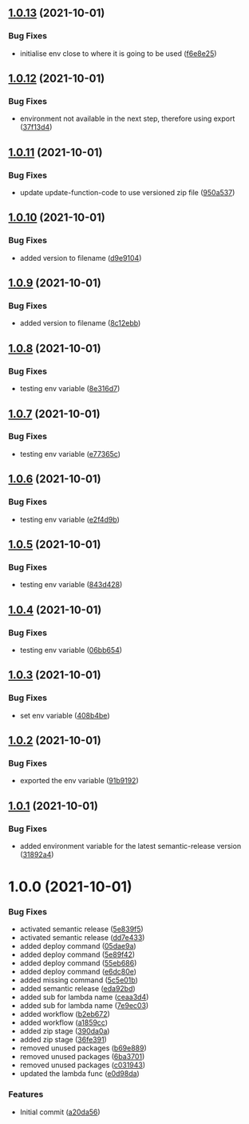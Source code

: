 ## [1.0.13](https://github.com/mackah666/deploy-demo-lambda/compare/v1.0.12...v1.0.13) (2021-10-01)


### Bug Fixes

* initialise env close to where it is going to be used ([f6e8e25](https://github.com/mackah666/deploy-demo-lambda/commit/f6e8e252ef5c7f747fda88d399dc12a08eb77f65))

## [1.0.12](https://github.com/mackah666/deploy-demo-lambda/compare/v1.0.11...v1.0.12) (2021-10-01)


### Bug Fixes

* environment not available in the next step, therefore using export ([37f13d4](https://github.com/mackah666/deploy-demo-lambda/commit/37f13d4dbcce6dfbaf56532139c26edf65722468))

## [1.0.11](https://github.com/mackah666/deploy-demo-lambda/compare/v1.0.10...v1.0.11) (2021-10-01)


### Bug Fixes

* update update-function-code to use versioned zip file ([950a537](https://github.com/mackah666/deploy-demo-lambda/commit/950a537a056f57d8c76529195abc8d75de193567))

## [1.0.10](https://github.com/mackah666/deploy-demo-lambda/compare/v1.0.9...v1.0.10) (2021-10-01)


### Bug Fixes

* added version to filename ([d9e9104](https://github.com/mackah666/deploy-demo-lambda/commit/d9e91043db12e66f4757f33581987693288be0f8))

## [1.0.9](https://github.com/mackah666/deploy-demo-lambda/compare/v1.0.8...v1.0.9) (2021-10-01)


### Bug Fixes

* added version to filename ([8c12ebb](https://github.com/mackah666/deploy-demo-lambda/commit/8c12ebbb4067fe5862df93caa8dea753d00a647d))

## [1.0.8](https://github.com/mackah666/deploy-demo-lambda/compare/v1.0.7...v1.0.8) (2021-10-01)


### Bug Fixes

* testing env variable ([8e316d7](https://github.com/mackah666/deploy-demo-lambda/commit/8e316d79e560553ea5177de47d1d4864d3ca7b3c))

## [1.0.7](https://github.com/mackah666/deploy-demo-lambda/compare/v1.0.6...v1.0.7) (2021-10-01)


### Bug Fixes

* testing env variable ([e77365c](https://github.com/mackah666/deploy-demo-lambda/commit/e77365c409197ca3585d6522be98d40e5335eb4e))

## [1.0.6](https://github.com/mackah666/deploy-demo-lambda/compare/v1.0.5...v1.0.6) (2021-10-01)


### Bug Fixes

* testing env variable ([e2f4d9b](https://github.com/mackah666/deploy-demo-lambda/commit/e2f4d9b6167aa80dc736f87dc17766de741243df))

## [1.0.5](https://github.com/mackah666/deploy-demo-lambda/compare/v1.0.4...v1.0.5) (2021-10-01)


### Bug Fixes

* testing env variable ([843d428](https://github.com/mackah666/deploy-demo-lambda/commit/843d4288eded34dd4089b27f6ffc644a52ee079a))

## [1.0.4](https://github.com/mackah666/deploy-demo-lambda/compare/v1.0.3...v1.0.4) (2021-10-01)


### Bug Fixes

* testing env variable ([06bb654](https://github.com/mackah666/deploy-demo-lambda/commit/06bb654eeaed3871d5262247ceaef2308d773704))

## [1.0.3](https://github.com/mackah666/deploy-demo-lambda/compare/v1.0.2...v1.0.3) (2021-10-01)


### Bug Fixes

* set env variable ([408b4be](https://github.com/mackah666/deploy-demo-lambda/commit/408b4be175e2489ac298a64543e86f4e2d88eab1))

## [1.0.2](https://github.com/mackah666/deploy-demo-lambda/compare/v1.0.1...v1.0.2) (2021-10-01)


### Bug Fixes

* exported the env variable ([91b9192](https://github.com/mackah666/deploy-demo-lambda/commit/91b91925f0c7d23d0b691a1b0f0b67d3f1bbb0eb))

## [1.0.1](https://github.com/mackah666/deploy-demo-lambda/compare/v1.0.0...v1.0.1) (2021-10-01)


### Bug Fixes

* added environment variable for the latest semantic-release version ([31892a4](https://github.com/mackah666/deploy-demo-lambda/commit/31892a4f9e0aa85298e83760b9f95e4bf92f91dc))

# 1.0.0 (2021-10-01)


### Bug Fixes

* activated  semantic release ([5e839f5](https://github.com/mackah666/deploy-demo-lambda/commit/5e839f585ab714d2076a2a0353f58804e4bd0015))
* activated  semantic release ([dd7e433](https://github.com/mackah666/deploy-demo-lambda/commit/dd7e433fb94eb44a1b4ea7339a1d11a3fed0ac66))
* added deploy command ([05dae9a](https://github.com/mackah666/deploy-demo-lambda/commit/05dae9ae4943737f319e20bec159ba0b3892c288))
* added deploy command ([5e89f42](https://github.com/mackah666/deploy-demo-lambda/commit/5e89f425202902d7dd02c5ed4a00f29e52ef98f9))
* added deploy command ([55eb686](https://github.com/mackah666/deploy-demo-lambda/commit/55eb686a829f40779b49246ab861c4d6dbd4426a))
* added deploy command ([e6dc80e](https://github.com/mackah666/deploy-demo-lambda/commit/e6dc80e09e1d52a11d15f52a98d4ffbf93f0a8cf))
* added missing command ([5c5e01b](https://github.com/mackah666/deploy-demo-lambda/commit/5c5e01b4e41b4006dbfcd4f3c8f6f8ac6dea5c39))
* added semantic release ([eda92bd](https://github.com/mackah666/deploy-demo-lambda/commit/eda92bd06b0d65456d222d325f97dadb88530e4b))
* added sub for lambda name ([ceaa3d4](https://github.com/mackah666/deploy-demo-lambda/commit/ceaa3d455e5a4abcd1e31007bc15eb931ef296b9))
* added sub for lambda name ([7e9ec03](https://github.com/mackah666/deploy-demo-lambda/commit/7e9ec036819fc0b9aa0c45d75c1739eb6e086b85))
* added workflow ([b2eb672](https://github.com/mackah666/deploy-demo-lambda/commit/b2eb672099f99cbda487fdc6d34b82904aae476c))
* added workflow ([a1859cc](https://github.com/mackah666/deploy-demo-lambda/commit/a1859cc75d770a283e08225d614e6c1e28f573ed))
* added zip stage ([390da0a](https://github.com/mackah666/deploy-demo-lambda/commit/390da0a7194e242d70551fa3e0c17198007e4257))
* added zip stage ([36fe391](https://github.com/mackah666/deploy-demo-lambda/commit/36fe3917c2fef91f8322e1ecc0dc4f92542e46f0))
* removed unused packages ([b69e889](https://github.com/mackah666/deploy-demo-lambda/commit/b69e88903ef9363bbfe23c99d1da8129d62c7eae))
* removed unused packages ([6ba3701](https://github.com/mackah666/deploy-demo-lambda/commit/6ba37010b8175a6f88ef98738a87f71105a81172))
* removed unused packages ([c031943](https://github.com/mackah666/deploy-demo-lambda/commit/c031943c9d45a708f4098a04c01e67c48808be61))
* updated the lambda func ([e0d98da](https://github.com/mackah666/deploy-demo-lambda/commit/e0d98da31dd9a637e43d8c793aae22f1f357c656))


### Features

* Initial commit ([a20da56](https://github.com/mackah666/deploy-demo-lambda/commit/a20da56d70ef9e337f890f55470293851d09b3c6))
